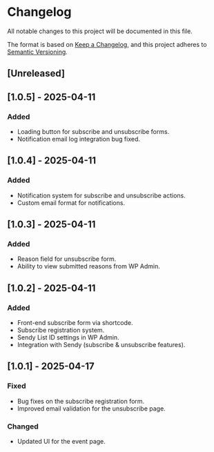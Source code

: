 # Changelog

All notable changes to this project will be documented in this file.

The format is based on [Keep a Changelog](https://keepachangelog.com/en/1.0.0/),
and this project adheres to [Semantic Versioning](https://semver.org/spec/v2.0.0.html).

## [Unreleased]

## [1.0.5] - 2025-04-11
### Added
- Loading button for subscribe and unsubscribe forms.
- Notification email log integration bug fixed.

## [1.0.4] - 2025-04-11
### Added
- Notification system for subscribe and unsubscribe actions.
- Custom email format for notifications.

## [1.0.3] - 2025-04-11
### Added
- Reason field for unsubscribe form.
- Ability to view submitted reasons from WP Admin.

## [1.0.2] - 2025-04-11
### Added
- Front-end subscribe form via shortcode.
- Subscribe registration system.
- Sendy List ID settings in WP Admin.
- Integration with Sendy (subscribe & unsubscribe features).

## [1.0.1] - 2025-04-17
### Fixed
- Bug fixes on the subscribe registration form.
- Improved email validation for the unsubscribe page.

### Changed
- Updated UI for the event page.
